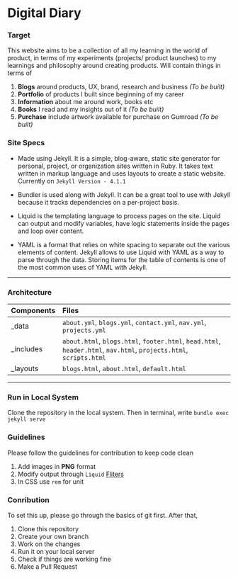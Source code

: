 # Digital Diary

### Target
This website aims to be a collection of all my learning in the world of product, in terms of my experiments (projects/ product launches) to my learnings and philosophy around creating products. Will contain things in terms of
1. **Blogs** around products, UX, brand, research and business _(To be built)_
2. **Portfolio** of products I built since beginning of my career
3. **Information** about me around work, books etc
4. **Books** I read and my insights out of it _(To be built)_
5. **Purchase** include artwork available for purchase on Gumroad _(To be built)_

### Site Specs
- Made using Jekyll. It is a simple, blog-aware, static site generator for personal, project, or organization sites written in Ruby. It takes text written in markup language and uses layouts to create a static website. Currently on `Jekyll Version - 4.1.1`

- Bundler is used along with Jekyll. It can be a great tool to use with Jekyll because it tracks dependencies on a per-project basis.

- Liquid is the templating language to process pages on the site. Liquid can output and modify variables, have logic statements inside the pages and loop over content.

- YAML is a format that relies on white spacing to separate out the various elements of content. Jekyll allows to use Liquid with YAML as a way to parse through the data. Storing items for the table of contents is one of the most common uses of YAML with Jekyll.


---


### Architecture

| Components  | Files                                                                                                              |
| ----------- |:-------------------------------------------------------------------------------------------------------------------|
| _data       | `about.yml`, `blogs.yml`, `contact.yml`, `nav.yml`, `projects.yml`                                                 |
| _includes   | `about.html`, `blogs.html`, `footer.html`, `head.html`, `header.html`, `nav.html`, `projects.html`, `scripts.html` |
| _layouts    | `blogs.html`, `about.html`, `default.html`                                                                       |


---

### Run in Local System
Clone the repository in the local system. Then in terminal, write `bundle exec jekyll serve`

### Guidelines
Please follow the guidelines for contribution to keep code clean
1. Add images in **PNG** format
2. Modify output through `Liquid` [Fliters](https://shopify.dev/docs/themes/liquid/reference/filters "Liquid Filters")
3. In CSS use `rem` for unit

### Conribution
To set this up, please go through the basics of git first. After that,

1. Clone this repository
2. Create your own branch
3. Work on the changes
4. Run it on your local server
5. Check if things are working fine
6. Make a Pull Request
